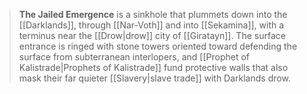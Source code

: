 > **The Jailed Emergence** is a sinkhole that plummets down into the [[Darklands]], through [[Nar-Voth]] and into [[Sekamina]], with a terminus near the [[Drow|drow]] city of [[Giratayn]]. The surface entrance is ringed with stone towers oriented toward defending the surface from subterranean interlopers, and [[Prophet of Kalistrade|Prophets of Kalistrade]] fund protective walls that also mask their far quieter [[Slavery|slave trade]] with Darklands drow.








